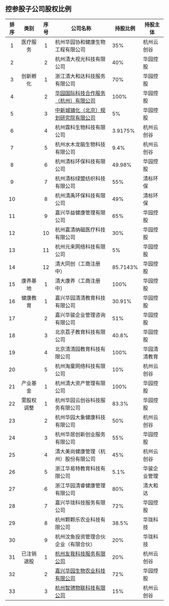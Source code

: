 ## 控参股子公司股权比例

|排序|类别|序号|公司名称|持股比例|持股主体|
|:--:|:---:|:--:|----|----|----|
|1|医疗服务|1|杭州华园协和健康生物工程有限公司|35%|杭州云创谷|
|2||2|杭州清大视光科技有限公司|40%|华园控股|
|3|创新孵化|1|浙江清大和达科技服务有限公司|70%|华园控股|
|4||2|[华园国际科技合作服务（杭州）有限公司](https://github.com/bitbyte27/Management/blob/master/Subsidiary_Contact_Record/huayuanguoji.md)|100%|华园控股|
|5||3|[中新城镇化（北京）规划研究院有限公司](https://github.com/bitbyte27/Management/blob/master/Subsidiary_Contact_Record/zhongxinchengzhenhua.md)|5%|华园控股|
|6||4|杭州霆科生物科技有限公司|3.9175%|杭州云创谷|
|7||5|杭州水木龙脑生物科技有限公司|9.4%|杭州云创谷|
|8||6|杭州清标环保科技有限公司|49.98%|华园控股|
|9||7|杭州清标绿盟纺织科技有限公司|55%|清标环保|
|10||8|杭州清禹环保科技有限公司|49%|清标环保|
|11||9|嘉兴华益健康管理有限公司|65%|华园控股|
|12||10|杭州嘉清纳磁医疗科技有限公司|30%|华园控股|
|13||11|杭州元来网络科技有限公司|5%|华园控股|
|14||12|清大同创（工商注册中）|85.7143%|华园控股|
|15|康养基地|1|清大康养（工商注册中）|100%|华园控股|
|16|健康教育|1|嘉兴华园清清教育科技有限公司|30.91%|华园控股|
|17||2|嘉兴华骏企业管理咨询有限公司|51%|华园控股|
|18||3|北京荔子教育科技有限公司|40.8%|华园控股|
|19||4|北京清清园教育科技有限公司|100%|华园清清教育|
|20||5|杭州淘童网络科技有限公司|10%|杭州云创谷|
|21|产业基金|1|杭州清大资产管理有限公司|100%|华园控股|
|22|需股权调整|1|杭州华园云创谷科技服务有限公司|83.3%|华园控股|
|23||2|杭州华园大象健康科技有限公司|50%|杭州云创谷|
|24||3|杭州华居创新创业服务有限公司|55%|华园控股|
|25||4|清大美尚健康管理（杭州）股份有限公司|45%|杭州云创谷|
|26||5|浙江华易特教育科技有限公司|5.1%|华骏企业管理|
|27||6|浙江华园清睿健康管理有限公司|80%|清大和达|
|28||7|嘉兴华珑科技服务有限公司|72%|华园控股|
|29||8|杭州颗颗乐农业科技有限公司|38.5%|华珑科技|
|30||9|杭州汶鱼投资管理合伙企业（有限合伙）|20%|华珑科技|
|31|已注销退股|1|[杭州友我科技服务有限公司](https://github.com/bitbyte27/Management/blob/master/Subsidiary_Contact_Record/youwo.md)|20%|杭州云创谷|
|32||2|[嘉兴华园生物农业科技有限公司](https://github.com/bitbyte27/Management/blob/master/Subsidiary_Contact_Record/shengwunongye.md)|72%|华园控股|
|33||3|[杭州智骋物联科技有限公司](https://github.com/bitbyte27/Management/blob/master/Subsidiary_Contact_Record/zhichengwulian.md)|15%|杭州云创谷|
